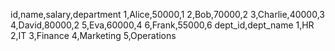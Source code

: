 id,name,salary,department
1,Alice,50000,1
2,Bob,70000,2
3,Charlie,40000,3
4,David,80000,2
5,Eva,60000,4
6,Frank,55000,6
dept_id,dept_name
1,HR
2,IT
3,Finance
4,Marketing
5,Operations

